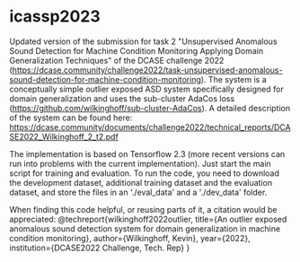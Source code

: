 # icassp2023
Updated version of the submission for task 2 "Unsupervised Anomalous Sound Detection for Machine Condition Monitoring Applying Domain Generalization Techniques" of the DCASE challenge 2022 (https://dcase.community/challenge2022/task-unsupervised-anomalous-sound-detection-for-machine-condition-monitoring). The system is a conceptually simple outlier exposed ASD system specifically designed for domain generalization and uses the sub-cluster AdaCos loss (https://github.com/wilkinghoff/sub-cluster-AdaCos). A detailed description of the system can be found here: https://dcase.community/documents/challenge2022/technical_reports/DCASE2022_Wilkinghoff_2_t2.pdf

The implementation is based on Tensorflow 2.3 (more recent versions can run into problems with the current implementation). Just start the main script for training and evaluation. To run the code, you need to download the development dataset, additional training dataset and the evaluation dataset, and store the files in an './eval_data' and a './dev_data' folder.

When finding this code helpful, or reusing parts of it, a citation would be appreciated:
@techreport{wilkinghoff2022outlier,
  title={An outlier exposed anomalous sound detection system for domain generalization in machine condition monitoring},
  author={Wilkinghoff, Kevin},
  year={2022},
  institution={DCASE2022 Challenge, Tech. Rep}
}
